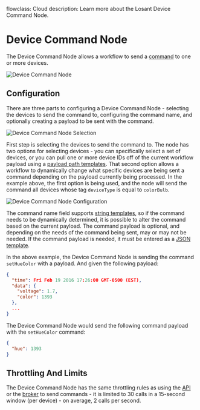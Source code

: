 flowclass: Cloud
description: Learn more about the Losant Device Command Node.

# Device Command Node

The Device Command Node allows a workflow to send a [command](/devices/commands/) to one or more devices.

![Device Command Node](/images/workflows/outputs/device-command-node.png "Device Command Node")

## Configuration

There are three parts to configuring a Device Command Node - selecting the devices to send the command to, configuring the command name, and optionally creating a payload to be sent with the command.

![Device Command Node Selection](/images/workflows/outputs/device-command-node-devices.png "Device Command Node Selection")

First step is selecting the devices to send the command to. The node has two options for selecting devices - you can specifically select a set of devices, or you can pull one or more device IDs off of the current workflow payload using a [payload path templates](/workflows/accessing-payload-data/#payload-paths). That second option allows a workflow to dynamically change what specific devices are being sent a command depending on the payload currently being processed. In the example above, the first option is being used, and the node will send the command all devices whose tag `deviceType` is equal to `colorBulb`.

![Device Command Node Configuration](/images/workflows/outputs/device-command-node-config.png "Device Command Node Configuration")

The command name field supports [string templates](/workflows/accessing-payload-data/#string-templates), so if the command needs to be dynamically determined, it is possible to alter the command based on the current payload. The command payload is optional, and depending on the needs of the command being sent, may or may not be needed. If the command payload is needed, it must be entered as a [JSON template](/workflows/accessing-payload-data/#json-templates).

In the above example, the Device Command Node is sending the command `setHueColor` with a payload. And given the following payload:

```json
{
  "time": Fri Feb 19 2016 17:26:00 GMT-0500 (EST),
  "data": {
    "voltage": 1.7,
    "color": 1393
  },
  ...
}
```

The Device Command Node would send the following command payload with the `setHueColor` command:

```json
{
  "hue": 1393
}
```

## Throttling And Limits

The Device Command Node has the same throttling rules as using the [API](/rest-api/overview/#throttles-and-limits) or the [broker](/organizations/resource-limits/#message-throttling) to send commands - it is limited to 30 calls in a 15-second window (per device) - on average, 2 calls per second.